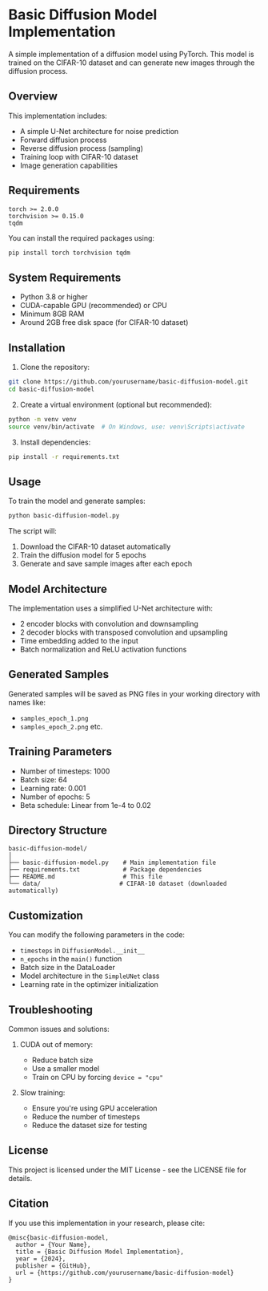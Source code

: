 # Basic Diffusion Model Implementation

A simple implementation of a diffusion model using PyTorch. This model is trained on the CIFAR-10 dataset and can generate new images through the diffusion process.

## Overview

This implementation includes:
- A simple U-Net architecture for noise prediction
- Forward diffusion process
- Reverse diffusion process (sampling)
- Training loop with CIFAR-10 dataset
- Image generation capabilities

## Requirements

```
torch >= 2.0.0
torchvision >= 0.15.0
tqdm
```

You can install the required packages using:

```bash
pip install torch torchvision tqdm
```

## System Requirements

- Python 3.8 or higher
- CUDA-capable GPU (recommended) or CPU
- Minimum 8GB RAM
- Around 2GB free disk space (for CIFAR-10 dataset)

## Installation

1. Clone the repository:
```bash
git clone https://github.com/yourusername/basic-diffusion-model.git
cd basic-diffusion-model
```

2. Create a virtual environment (optional but recommended):
```bash
python -m venv venv
source venv/bin/activate  # On Windows, use: venv\Scripts\activate
```

3. Install dependencies:
```bash
pip install -r requirements.txt
```

## Usage

To train the model and generate samples:

```bash
python basic-diffusion-model.py
```

The script will:
1. Download the CIFAR-10 dataset automatically
2. Train the diffusion model for 5 epochs
3. Generate and save sample images after each epoch

## Model Architecture

The implementation uses a simplified U-Net architecture with:
- 2 encoder blocks with convolution and downsampling
- 2 decoder blocks with transposed convolution and upsampling
- Time embedding added to the input
- Batch normalization and ReLU activation functions

## Generated Samples

Generated samples will be saved as PNG files in your working directory with names like:
- `samples_epoch_1.png`
- `samples_epoch_2.png`
etc.

## Training Parameters

- Number of timesteps: 1000
- Batch size: 64
- Learning rate: 0.001
- Number of epochs: 5
- Beta schedule: Linear from 1e-4 to 0.02

## Directory Structure

```
basic-diffusion-model/
│
├── basic-diffusion-model.py    # Main implementation file
├── requirements.txt            # Package dependencies
├── README.md                   # This file
└── data/                      # CIFAR-10 dataset (downloaded automatically)
```

## Customization

You can modify the following parameters in the code:
- `timesteps` in `DiffusionModel.__init__`
- `n_epochs` in the `main()` function
- Batch size in the DataLoader
- Model architecture in the `SimpleUNet` class
- Learning rate in the optimizer initialization

## Troubleshooting

Common issues and solutions:

1. CUDA out of memory:
   - Reduce batch size
   - Use a smaller model
   - Train on CPU by forcing `device = "cpu"`

2. Slow training:
   - Ensure you're using GPU acceleration
   - Reduce the number of timesteps
   - Reduce the dataset size for testing

## License

This project is licensed under the MIT License - see the LICENSE file for details.

## Citation

If you use this implementation in your research, please cite:

```
@misc{basic-diffusion-model,
  author = {Your Name},
  title = {Basic Diffusion Model Implementation},
  year = {2024},
  publisher = {GitHub},
  url = {https://github.com/yourusername/basic-diffusion-model}
}
```
